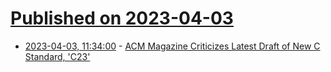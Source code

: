 # [Published on 2023-04-03](index.md)

* [2023-04-03, 11:34:00](https://developers.slashdot.org/story/23/04/03/0227222/acm-magazine-criticizes-latest-draft-of-new-c-standard-c23?utm_source=rss1.0mainlinkanon&utm_medium=feed) - [ACM Magazine Criticizes Latest Draft of New C Standard, 'C23'](https://developers.slashdot.org/story/23/04/03/0227222/acm-magazine-criticizes-latest-draft-of-new-c-standard-c23?utm_source=rss1.0mainlinkanon&utm_medium=feed)
